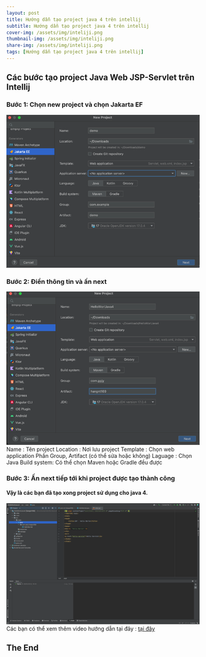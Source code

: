 ```yaml
---
layout: post
title: Hướng dẫn tạo project java 4 trên intellij 
subtitle: Hướng dẫn tạo project java 4 trên intellij
cover-img: /assets/img/inteliji.png
thumbnail-img: /assets/img/inteliji.png
share-img: /assets/img/inteliji.png
tags: [Hướng dẫn tạo project java 4 trên intellij]
---
```


## Các bước tạo project Java Web JSP-Servlet trên Intellij
### Bước 1: Chọn new project và chọn Jakarta EF
![img_10.png](img_10.png)

### Bước 2: Điền thông tin và ấn next
![img_12.png](img_12.png)
Name : Tên project 
Location : Nơi lưu project 
Template : Chọn web application 
Phần Group, Artifact (có thể sửa hoặc không)
Laguage : Chọn Java 
Build system: Có thể chọn Maven hoặc Gradle đều được
### Bước 3: Ấn next tiếp tới khi project được tạo thành công

#### Vậy là các bạn đã tạo xong project sử dụng cho java 4.
![img_13.png](img_13.png)
<br/>
Các bạn có thể xem thêm video hướng dẫn tại đây : [tại đây](https://youtu.be/3JiWOF-KM5c)

## The End
